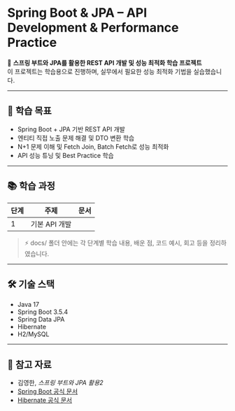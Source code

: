 # Spring Boot & JPA – API Development & Performance Practice

📌 **스프링 부트와 JPA를 활용한 REST API 개발 및 성능 최적화 학습 프로젝트**  
이 프로젝트는 학습용으로 진행하며, 실무에서 필요한 성능 최적화 기법을 실습했습니다.

---

## 🎯 학습 목표
- Spring Boot + JPA 기반 REST API 개발
- 엔티티 직접 노출 문제 해결 및 DTO 변환 학습
- N+1 문제 이해 및 Fetch Join, Batch Fetch로 성능 최적화
- API 성능 튜닝 및 Best Practice 학습

---

## 📚 학습 과정
| 단계 | 주제 | 문서 |
|------|------|------|
| 1 | 기본 API 개발 

> ⚡ docs/ 폴더 안에는 각 단계별 학습 내용, 배운 점, 코드 예시, 회고 등을 정리하였습니다.
---

## 🛠 기술 스택
- Java 17
- Spring Boot 3.5.4
- Spring Data JPA
- Hibernate
- H2/MySQL

---

## 📖 참고 자료
- 김영한, *스프링 부트와 JPA 활용2*
- [Spring Boot 공식 문서](https://spring.io/projects/spring-boot)
- [Hibernate 공식 문서](https://hibernate.org/)
